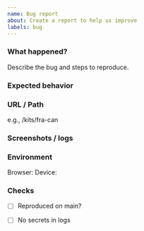 ```yaml
---
name: Bug report
about: Create a report to help us improve
labels: bug
---
```


### What happened?
Describe the bug and steps to reproduce.

### Expected behavior

### URL / Path
e.g., /kits/fra-can

### Screenshots / logs

### Environment
Browser:
Device:

### Checks
- [ ] Reproduced on main?
- [ ] No secrets in logs


